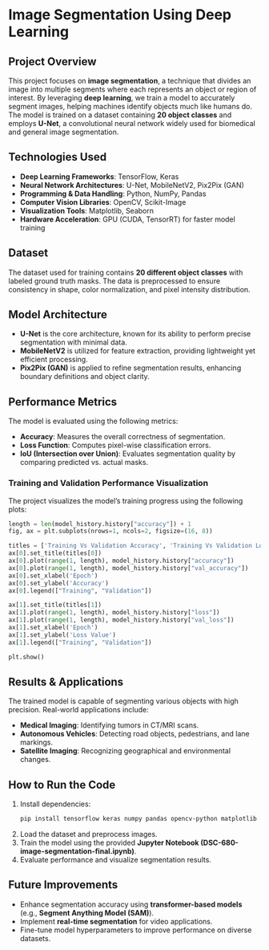 # **Image Segmentation Using Deep Learning**  

## **Project Overview**  
This project focuses on **image segmentation**, a technique that divides an image into multiple segments where each represents an object or region of interest. By leveraging **deep learning**, we train a model to accurately segment images, helping machines identify objects much like humans do. The model is trained on a dataset containing **20 object classes** and employs **U-Net**, a convolutional neural network widely used for biomedical and general image segmentation.  

## **Technologies Used**  
- **Deep Learning Frameworks**: TensorFlow, Keras  
- **Neural Network Architectures**: U-Net, MobileNetV2, Pix2Pix (GAN)  
- **Programming & Data Handling**: Python, NumPy, Pandas  
- **Computer Vision Libraries**: OpenCV, Scikit-Image  
- **Visualization Tools**: Matplotlib, Seaborn  
- **Hardware Acceleration**: GPU (CUDA, TensorRT) for faster model training  

## **Dataset**  
The dataset used for training contains **20 different object classes** with labeled ground truth masks. The data is preprocessed to ensure consistency in shape, color normalization, and pixel intensity distribution.  

## **Model Architecture**  
- **U-Net** is the core architecture, known for its ability to perform precise segmentation with minimal data.  
- **MobileNetV2** is utilized for feature extraction, providing lightweight yet efficient processing.  
- **Pix2Pix (GAN)** is applied to refine segmentation results, enhancing boundary definitions and object clarity.  

## **Performance Metrics**  
The model is evaluated using the following metrics:  
- **Accuracy**: Measures the overall correctness of segmentation.  
- **Loss Function**: Computes pixel-wise classification errors.  
- **IoU (Intersection over Union)**: Evaluates segmentation quality by comparing predicted vs. actual masks.  

### **Training and Validation Performance Visualization**  
The project visualizes the model’s training progress using the following plots:  
```python
length = len(model_history.history["accuracy"]) + 1
fig, ax = plt.subplots(nrows=1, ncols=2, figsize=(16, 8))

titles = ['Training Vs Validation Accuracy', 'Training Vs Validation Loss']
ax[0].set_title(titles[0])
ax[0].plot(range(1, length), model_history.history["accuracy"])
ax[0].plot(range(1, length), model_history.history["val_accuracy"])
ax[0].set_xlabel('Epoch')
ax[0].set_ylabel('Accuracy')
ax[0].legend(["Training", "Validation"])

ax[1].set_title(titles[1])
ax[1].plot(range(1, length), model_history.history["loss"])
ax[1].plot(range(1, length), model_history.history["val_loss"])
ax[1].set_xlabel('Epoch')
ax[1].set_ylabel('Loss Value')
ax[1].legend(["Training", "Validation"])

plt.show()
```  

## **Results & Applications**  
The trained model is capable of segmenting various objects with high precision. Real-world applications include:  
- **Medical Imaging**: Identifying tumors in CT/MRI scans.  
- **Autonomous Vehicles**: Detecting road objects, pedestrians, and lane markings.  
- **Satellite Imaging**: Recognizing geographical and environmental changes.  

## **How to Run the Code**  
1. Install dependencies:  
   ```bash
   pip install tensorflow keras numpy pandas opencv-python matplotlib seaborn
   ```  
2. Load the dataset and preprocess images.  
3. Train the model using the provided **Jupyter Notebook (DSC-680-image-segmentation-final.ipynb)**.  
4. Evaluate performance and visualize segmentation results.  

## **Future Improvements**  
- Enhance segmentation accuracy using **transformer-based models** (e.g., **Segment Anything Model (SAM)**).  
- Implement **real-time segmentation** for video applications.  
- Fine-tune model hyperparameters to improve performance on diverse datasets.  

